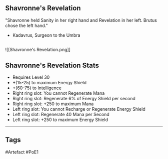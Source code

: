 ## Shavronne's Revelation
"Shavronne held Sanity in her right
hand and Revelation in her left.
Brutus chose the left hand."
- Kadavrus, Surgeon to the Umbra
##
![[Shavronne's Revelation.png]]
## Shavronne's Revelation Stats
- Requires Level 30
- +(15-25) to maximum Energy Shield
- +(60-75) to Intelligence
- Right ring slot: You cannot Regenerate Mana
- Right ring slot: Regenerate 6% of Energy Shield per second
- Right ring slot: +250 to maximum Mana
- Left ring slot: You cannot Recharge or Regenerate Energy Shield
- Left ring slot: Regenerate 40 Mana per Second
- Left ring slot: +250 to maximum Energy Shield


---
## Tags
#Artefact
#PoE1